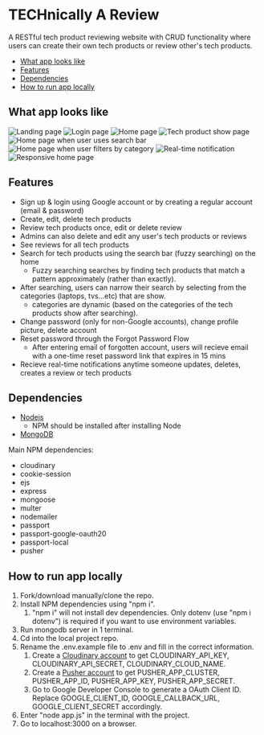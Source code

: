 # TECHnically A Review

A RESTful tech product reviewing website with CRUD functionality where users can create their own tech products or review other's tech products.

* [What app looks like](#what-app-looks-like)
* [Features](#features)
* [Dependencies](#dependencies)
* [How to run app locally](#how-to-run-app-locally)

## What app looks like

![Landing page](pictures/landing_page.png "Landing page")
![Login page](pictures/login_page.png "Login page")
![Home page](pictures/home_page.png "Home page")
![Tech product show page](pictures/show_page.png "Tech product show page")
![Home page when user uses search bar](pictures/searching.png "Home page when user uses search bar")
![Home page when user filters by category](pictures/category_filtering.png "Home page when user filters by category")
![Real-time notification](pictures/notification.png "Real-time notification")
![Responsive home page](pictures/responsive_home.jpg "Home page on mobile device")

## Features

- Sign up & login using Google account or by creating a regular account (email & password)
- Create, edit, delete tech products
- Review tech products once, edit or delete review
- Admins can also delete and edit any user's tech products or reviews
- See reviews for all tech products
- Search for tech products using the search bar (fuzzy searching) on the home
  - Fuzzy searching searches by finding tech products that match a pattern approximately (rather than exactly).
- After searching, users can narrow their search by selecting from the categories (laptops, tvs...etc) that are show.
  - categories are dynamic (based on the categories of the tech products show after searching).
- Change password (only for non-Google accounts), change profile picture, delete account
- Reset password through the Forgot Password Flow
  - After entering email of forgotten account, users will recieve email with a one-time reset password link that expires in 15 mins
- Recieve real-time notifications anytime someone updates, deletes, creates a review or tech products

## Dependencies

- [Nodejs](https://nodejs.org/en/download/)
  - NPM should be installed after installing Node
- [MongoDB](https://www.mongodb.com/download-center/community)

Main NPM dependencies:

- cloudinary
- cookie-session
- ejs
- express
- mongoose
- multer
- nodemailer
- passport
- passport-google-oauth20
- passport-local
- pusher

## How to run app locally

1. Fork/download manually/clone the repo.
2. Install NPM dependencies using "npm i".
   1. "npm i" will not install dev dependencies. Only dotenv (use "npm i dotenv") is required if you want to use environment variables.
3. Run mongodb server in 1 terminal.
4. Cd into the local project repo.
5. Rename the .env.example file to .env and fill in the correct information.
   1. Create a [Cloudinary account](https://cloudinary.com/users/register/free) to get CLOUDINARY_API_KEY, CLOUDINARY_API_SECRET, CLOUDINARY_CLOUD_NAME.
   2. Create a [Pusher account](https://dashboard.pusher.com/accounts/sign_up) to get PUSHER_APP_CLUSTER, PUSHER_APP_ID, PUSHER_APP_KEY, PUSHER_APP_SECRET.
   3. Go to Google Developer Console to generate a OAuth Client ID. Replace GOOGLE_CLIENT_ID, GOOGLE_CALLBACK_URL, GOOGLE_CLIENT_SECRET accordingly.
6. Enter "node app.js" in the terminal with the project.
7. Go to localhost:3000 on a browser.
